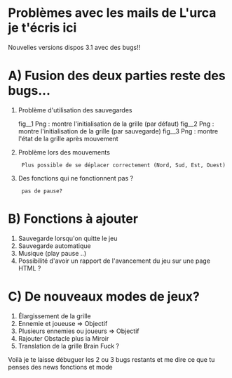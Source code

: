 # Problèmes avec les mails de L'urca je t'écris ici

Nouvelles versions dispos 3.1 avec des bugs!!

# A) Fusion des deux parties reste des bugs...
		
1) Problème d'utilisation des sauvegardes

   	fig__1 Png : montre l'initialisation de la grille (par défaut) 
	 	fig__2 Png : montre l'initialisation de la grille (par sauvegarde) 
	 	fig__3 Png : montre l'état de la grille après mouvement
	 
2) Problème lors des mouvements

		Plus possible de se déplacer correctement (Nord, Sud, Est, Ouest)
		
3) Des fonctions qui ne fonctionnent pas ?

		pas de pause?
# B) Fonctions à ajouter
		
1) Sauvegarde lorsqu'on quitte le jeu
2) Sauvegarde automatique
3) Musique (play pause ..)
4) Possibilité d'avoir un rapport de l'avancement du jeu sur une page HTML ?

# C) De nouveaux modes de jeux?
		
1) Élargissement de la grille
2) Ennemie et joueuse => Objectif
3) Plusieurs ennemies ou joueurs => Objectif
4) Rajouter Obstacle plus ia Miroir
5) Translation de la grille Brain Fuck ?

Voilà je te laisse débuguer les 2 ou 3 bugs restants et me dire ce que tu penses des news fonctions et mode
